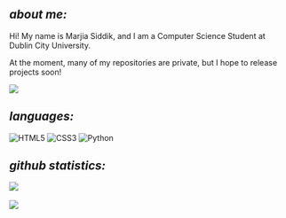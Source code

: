 ## <i>about me:</i>
Hi! My name is Marjia Siddik, and I am a Computer Science Student at Dublin City University. <br>

At the moment, many of my repositories are private, but I hope to release projects soon!

![]([https://img1.picmix.com/output/stamp/normal/8/6/5/6/1756568_c4174.gif](https://24.media.tumblr.com/e5aee543344b2f7395b4cd8b61446017/tumblr_mii1yqSlHr1s05o6bo1_400.gif))

## <i>languages:</i>
![HTML5](https://img.shields.io/badge/html5-%23E34F26.svg?style=for-the-badge&logo=html5&logoColor=white) 
![CSS3](https://img.shields.io/badge/css3-%231572B6.svg?style=for-the-badge&logo=css3&logoColor=white)
![Python](https://img.shields.io/badge/python-3670A0?style=for-the-badge&logo=python&logoColor=ffdd54) 

## <i>github statistics:</i>
![](https://github-readme-stats.vercel.app/api?username=marjiasdk&theme=maroongold&hide_border=false&include_all_commits=false&count_private=false)<br/><br>
![](https://github-readme-streak-stats.herokuapp.com/?user=marjiasdk&theme=maroongold&hide_border=false)<br/>
